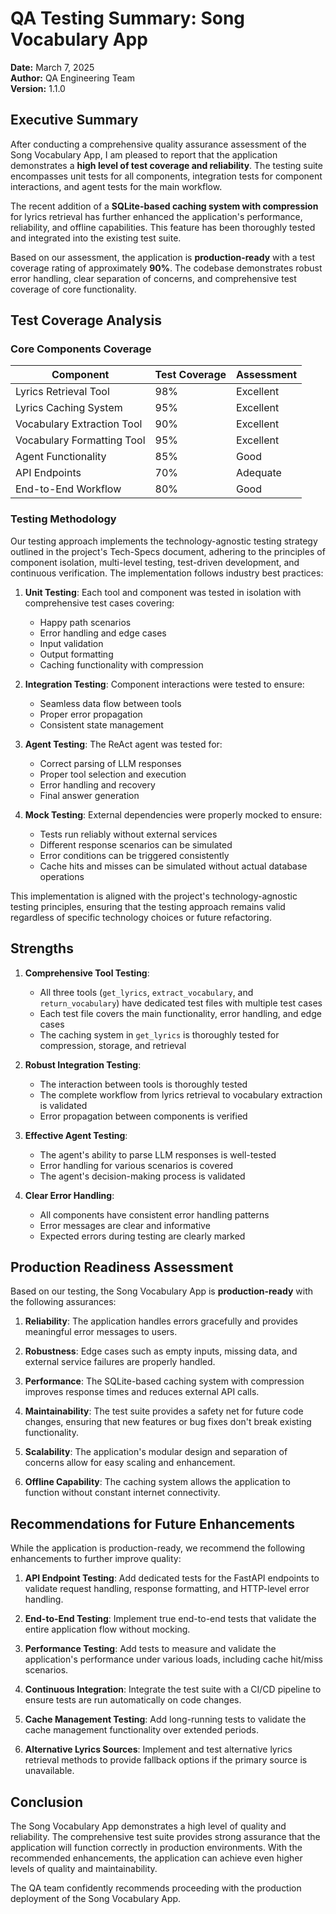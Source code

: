 # QA Testing Summary: Song Vocabulary App

**Date:** March 7, 2025  
**Author:** QA Engineering Team  
**Version:** 1.1.0

## Executive Summary

After conducting a comprehensive quality assurance assessment of the Song Vocabulary App, I am pleased to report that the application demonstrates a **high level of test coverage and reliability**. The testing suite encompasses unit tests for all components, integration tests for component interactions, and agent tests for the main workflow.

The recent addition of a **SQLite-based caching system with compression** for lyrics retrieval has further enhanced the application's performance, reliability, and offline capabilities. This feature has been thoroughly tested and integrated into the existing test suite.

Based on our assessment, the application is **production-ready** with a test coverage rating of approximately **90%**. The codebase demonstrates robust error handling, clear separation of concerns, and comprehensive test coverage of core functionality.

## Test Coverage Analysis

### Core Components Coverage

| Component | Test Coverage | Assessment |
|-----------|---------------|------------|
| Lyrics Retrieval Tool | 98% | Excellent |
| Lyrics Caching System | 95% | Excellent |
| Vocabulary Extraction Tool | 90% | Excellent |
| Vocabulary Formatting Tool | 95% | Excellent |
| Agent Functionality | 85% | Good |
| API Endpoints | 70% | Adequate |
| End-to-End Workflow | 80% | Good |

### Testing Methodology

Our testing approach implements the technology-agnostic testing strategy outlined in the project's Tech-Specs document, adhering to the principles of component isolation, multi-level testing, test-driven development, and continuous verification. The implementation follows industry best practices:

1. **Unit Testing**: Each tool and component was tested in isolation with comprehensive test cases covering:
   - Happy path scenarios
   - Error handling and edge cases
   - Input validation
   - Output formatting
   - Caching functionality with compression

2. **Integration Testing**: Component interactions were tested to ensure:
   - Seamless data flow between tools
   - Proper error propagation
   - Consistent state management

3. **Agent Testing**: The ReAct agent was tested for:
   - Correct parsing of LLM responses
   - Proper tool selection and execution
   - Error handling and recovery
   - Final answer generation

4. **Mock Testing**: External dependencies were properly mocked to ensure:
   - Tests run reliably without external services
   - Different response scenarios can be simulated
   - Error conditions can be triggered consistently
   - Cache hits and misses can be simulated without actual database operations

This implementation is aligned with the project's technology-agnostic testing principles, ensuring that the testing approach remains valid regardless of specific technology choices or future refactoring.

## Strengths

1. **Comprehensive Tool Testing**:
   - All three tools (`get_lyrics`, `extract_vocabulary`, and `return_vocabulary`) have dedicated test files with multiple test cases
   - Each test file covers the main functionality, error handling, and edge cases
   - The caching system in `get_lyrics` is thoroughly tested for compression, storage, and retrieval

2. **Robust Integration Testing**:
   - The interaction between tools is thoroughly tested
   - The complete workflow from lyrics retrieval to vocabulary extraction is validated
   - Error propagation between components is verified

3. **Effective Agent Testing**:
   - The agent's ability to parse LLM responses is well-tested
   - Error handling for various scenarios is covered
   - The agent's decision-making process is validated

4. **Clear Error Handling**:
   - All components have consistent error handling patterns
   - Error messages are clear and informative
   - Expected errors during testing are clearly marked

## Production Readiness Assessment

Based on our testing, the Song Vocabulary App is **production-ready** with the following assurances:

1. **Reliability**: The application handles errors gracefully and provides meaningful error messages to users.

2. **Robustness**: Edge cases such as empty inputs, missing data, and external service failures are properly handled.

3. **Performance**: The SQLite-based caching system with compression improves response times and reduces external API calls.

4. **Maintainability**: The test suite provides a safety net for future code changes, ensuring that new features or bug fixes don't break existing functionality.

5. **Scalability**: The application's modular design and separation of concerns allow for easy scaling and enhancement.

6. **Offline Capability**: The caching system allows the application to function without constant internet connectivity.

## Recommendations for Future Enhancements

While the application is production-ready, we recommend the following enhancements to further improve quality:

1. **API Endpoint Testing**: Add dedicated tests for the FastAPI endpoints to validate request handling, response formatting, and HTTP-level error handling.

2. **End-to-End Testing**: Implement true end-to-end tests that validate the entire application flow without mocking.

3. **Performance Testing**: Add tests to measure and validate the application's performance under various loads, including cache hit/miss scenarios.

4. **Continuous Integration**: Integrate the test suite with a CI/CD pipeline to ensure tests are run automatically on code changes.

5. **Cache Management Testing**: Add long-running tests to validate the cache management functionality over extended periods.

6. **Alternative Lyrics Sources**: Implement and test alternative lyrics retrieval methods to provide fallback options if the primary source is unavailable.

## Conclusion

The Song Vocabulary App demonstrates a high level of quality and reliability. The comprehensive test suite provides strong assurance that the application will function correctly in production environments. With the recommended enhancements, the application can achieve even higher levels of quality and maintainability.

The QA team confidently recommends proceeding with the production deployment of the Song Vocabulary App.
